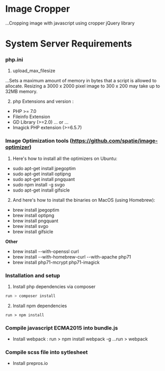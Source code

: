 # Image Cropper
...Cropping image with javascript using cropper jQuery library

# System Server Requirements

### php.ini

1. upload_max_filesize

...Sets a maximum amount of memory in bytes that a script is allowed to allocate. Resizing a 3000 x 2000 pixel image to 300 x 200 may take up to 32MB memory.


2. php Extensions and version : 

+ PHP >= 7.0
+ Fileinfo Extension
+ GD Library (>=2.0) … or …
+ Imagick PHP extension (>=6.5.7)

### Image Optimization tools (https://github.com/spatie/image-optimizer)

1. Here's how to install all the optimizers on Ubuntu:
+ sudo apt-get install jpegoptim
+ sudo apt-get install optipng
+ sudo apt-get install pngquant
+ sudo npm install -g svgo
+ sudo apt-get install gifsicle

2. And here's how to install the binaries on MacOS (using Homebrew):
+ brew install jpegoptim
+ brew install optipng
+ brew install pngquant
+ brew install svgo
+ brew install gifsicle

**Other**
+ brew install --with-openssl curl
+ brew install --with-homebrew-curl --with-apache php71
+ brew install php71-mcrypt php71-imagick



### Installation and setup
1. Install php dependencies via composer
```php
run > composer install
```
2. Install npm dependencies
```nodejs
run > npm install
```

### Compile javascript ECMA2015 into bundle.js
+ Install webpack : run > npm install webpack -g
...run > webpack

### Compile scss file into sytlesheet
+ Install prepros.io


